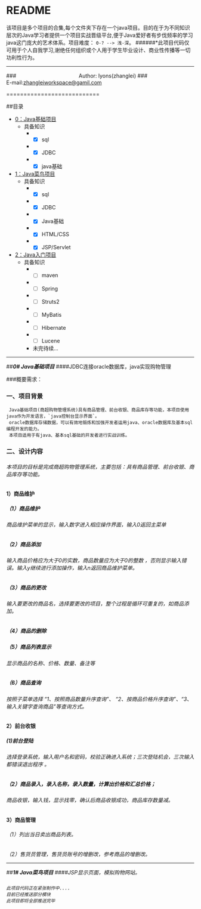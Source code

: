 README
===========================
该项目是多个项目的合集,每个文件夹下存在一个java项目。目的在于为不同知识层次的Java学习者提供一个项目实战晋级平台,便于Java爱好者有步伐频率的学习java这门庞大的艺术体系。项目难度： `0-? --> 浅-深`。
######*此项目代码仅可用于个人自我学习,谢绝任何组织或个人用于学生毕业设计、商业性传播等一切功利性行为。
****
###　　　　　　　　　　　　Author: lyons(zhanglei)
###　　　　　　　　　 E-mail:zhangleiworkspace@gamil.com

===========================



##<a name="index"/>目录
* [0：Java基础项目](#project0)
    * 具备知识
        * - [x] sql
        * - [x] JDBC
        * - [x] java基础
* [1：Java菜鸟项目](#project1) 
    * 具备知识
        * - [x] sql
        * - [x] JDBC
        * - [x] Java基础
        * - [x] HTML/CSS
        * - [x] JSP/Servlet
* [2：Java入门项目](#project2) 
    * 具备知识
        * - [ ] maven
        * - [ ] Spring
        * - [ ] Struts2
        * - [ ] MyBatis
        * - [ ] Hibernate
        * - [ ] Lucene
        *  未完待续...


___


##<a name="project0"/>___0# Java基础项目___
####JDBC连接oracle数据库，java实现购物管理

###概要需求：
### 一、项目背景
     Java基础项目(商超购物管理系统)具有商品管理、前台收银、商品库存等功能，本项目使用java作为开发语言，`java控制台显示界面`。
     oracle数据库存储数据，可以有效地锻炼和加强开发者运用java、oracle数据库及基本sql编程开发的能力。
     本项目适用于有java、基本sql基础的开发者进行实战训练。
<h3>二、设计内容
<h6>   本项目的目标是完成商超购物管理系统，主要包括：具有商品管理、前台收银、商品库存等功能。
<h4>1）商品维护
<h5>  （1）商品维护
<h6>       商品维护菜单的显示，输入数字进入相应操作界面，输入0返回主菜单
<h5>  （2）商品添加
<h6>       输入商品价格应为大于0的实数，商品数量应为大于0的整数 ，否则显示输入错误。输入y继续进行添加操作，输入n返回商品维护菜单。
<h5>  （3）商品的更改
<h6>       输入要更改的商品名，选择要更改的项目，整个过程是循环可重复的，如商品添加。
<h5>  （4）商品的删除
<h5>  （5）商品列表显示
<h6>       显示商品的名称、价格、数量、备注等
<h5>  （6）商品查询 
<h6>       按照子菜单选择 “1、按照商品数量升序查询”、 “2、按商品价格升序查询”、“3、输入关键字查询商品”等查询方式。
<h4>2）前台收银
<h5>   (1)前台登陆 
<h6>         选择登录系统，输入用户名和密码，校验正确进入系统；三次登陆机会，三次输入都错误退出程序 。
<h5>  （2）商品录入，录入名称，录入数量，计算出价格和汇总价格； 
<h6>         商品收银，输入钱，显示找零，确认后商品收银成功，商品库存数量减。
<h4>3）商品管理
<h6>  （1）列出当日卖出商品列表。
<h6>  （2）售货员管理，售货员账号的增删改，参考商品的增删改。

___

##<a name="project1"/>___1# Java菜鸟项目___
####JSP显示页面，模拟购物网站。

###
    此项目代码正在紧张制作中....
    目前已经推送部分模块
    此项目即将全部推送完毕

